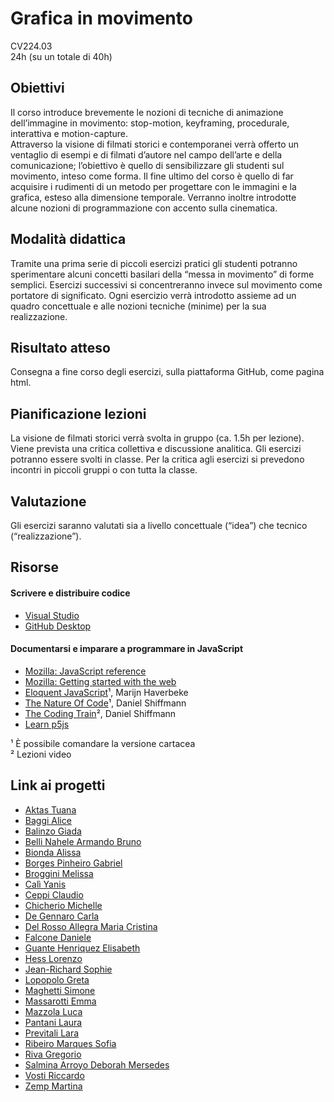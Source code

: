 # Grafica in movimento 
CV224.03   
24h (su un totale di 40h)   


## Obiettivi 
Il corso introduce brevemente le nozioni di tecniche di animazione dell’immagine in movimento: stop-motion, keyframing, procedurale, interattiva e motion-capture.   
Attraverso la visione di filmati storici e contemporanei verrà offerto un ventaglio di esempi e di filmati d’autore nel campo dell’arte e della comunicazione; l’obiettivo è quello di sensibilizzare gli studenti sul movimento, inteso come forma. Il fine ultimo del corso è quello di far acquisire i rudimenti di un metodo per progettare con le immagini e la grafica, esteso alla dimensione temporale. Verranno inoltre introdotte alcune nozioni di programmazione con accento sulla cinematica.  

## Modalità didattica 
Tramite una prima serie di piccoli esercizi pratici gli studenti potranno sperimentare alcuni concetti basilari della “messa in movimento” di forme semplici. Esercizi successivi si concentreranno invece sul movimento come portatore di significato. Ogni esercizio verrà introdotto assieme ad un quadro concettuale e alle nozioni tecniche (minime) per la sua realizzazione.

## Risultato atteso 
Consegna a fine corso degli esercizi, sulla piattaforma GitHub, come pagina html.

## Pianificazione lezioni 
La visione de filmati storici verrà svolta in gruppo (ca. 1.5h per lezione). Viene prevista una critica collettiva e discussione analitica. Gli esercizi potranno essere svolti in classe. Per la critica agli esercizi si prevedono incontri in piccoli gruppi o con tutta la classe.

## Valutazione 
Gli esercizi saranno valutati sia a livello concettuale (“idea”) che tecnico (“realizzazione”). 

## Risorse

#### Scrivere e distribuire codice
- [Visual Studio](https://code.visualstudio.com)
- [GitHub Desktop](https://desktop.github.com)

#### Documentarsi e imparare a programmare in JavaScript
- [Mozilla: JavaScript reference](https://developer.mozilla.org/en-US/docs/Web/JavaScript)
- [Mozilla: Getting started with the web](https://developer.mozilla.org/en-US/docs/Learn/Getting_started_with_the_web)
- [Eloquent JavaScript](https://eloquentjavascript.net)¹, Marijn Haverbeke
- [The Nature Of Code](https://natureofcode.com/random/)¹, Daniel Shiffmann
- [The Coding Train](https://thecodingtrain.com)², Daniel Shiffmann
- [Learn p5js](https://p5js.org/learn/)

¹ È possibile comandare la versione cartacea<br/>
² Lezioni video

## Link ai progetti
- [Aktas Tuana](https://github.com/Tuana-Aktas/gim)
- [Baggi Alice](https://github.com/alicebaggi/GIM)
- [Balinzo Giada](https://github.com/giada-balinzo/gim)
- [Belli Nahele Armando Bruno](https://github.com/Naheleee/GIM)
- [Bionda Alissa](https://github.com/Ali-0032/gim)
- [Borges Pinheiro Gabriel](https://github.com/Gabri-200300/gim)
- [Broggini Melissa](https://github.com/melissabroggini/gim)
- [Calì Yanis](https://github.com/Nysaai/gim)
- [Ceppi Claudio](https://github.com/Claudio-Ceppi/gim)
- [Chicherio Michelle](https://github.com/Kikerio/gim)
- [De Gennaro Carla](https://github.com/carladegennaro/gim)
- [Del Rosso Allegra Maria Cristina](https://github.com/AllegraDR/gim)
- [Falcone Daniele](https://github.com/Dadiccs/gim)
- [Guante Henriquez Elisabeth](https://github.com/gnteli/gim)
- [Hess Lorenzo](https://github.com/l0renz0hess/gim)
- [Jean-Richard Sophie](https://github.com/AstroPengu/gim)
- [Lopopolo Greta](https://github.com/gretalopopolo/gim)
- [Maghetti Simone](https://github.com/simonemaghetti/GIM)
- [Massarotti Emma](https://github.com/EmmaMassarotti/gim)
- [Mazzola Luca](https://github.com/LucaMazzolaa/gim)
- [Pantani Laura](https://github.com/Laura-pantani/gim)
- [Previtali Lara](https://github.com/LaraPrevitali/gim)
- [Ribeiro Marques Sofia](https://github.com/SofiaRibeiroMarques/gim)
- [Riva Gregorio](https://github.com/GregorioRiva/gim)
- [Salmina Arroyo Deborah Mersedes](https://github.com/Debysalmi/gim)
- [Vosti Riccardo](https://github.com/RiccardoVosti/gim)
- [Zemp Martina](https://github.com/martinazemp/gim)
